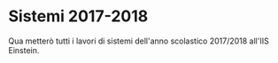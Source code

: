 # Sistemi 2017-2018
Qua metterò tutti i lavori di sistemi dell'anno scolastico 2017/2018 all'IIS Einstein.